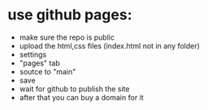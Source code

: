 # use github pages:
* make sure the repo is public
* upload the html,css files (index.html not in any folder)
* settings
* "pages" tab
* soutce to "main"
* save
* wait for github to publish the site
* after that you can buy a domain for it
